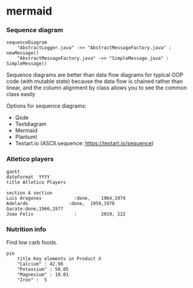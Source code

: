 # mermaid

### Sequence diagram

```mermaid
sequenceDiagram
    "AbstractLogger.java" ->> "AbstractMessageFactory.java" : newMessage()
    "AbstractMessageFactory.java" ->> "SimpleMessage.java" : SimpleMessage()
```

Sequence diagrams are better than data flow diagrams for typical OOP code (with mutable state) because the data flow is chained rather than linear, and the column alignment by class allows you to see the common class easily

Options for sequence diagrams:
* Qsde
* Textdiagram
* Mermaid
* Plantuml
* Textart.io (ASCII.sequence: https://textart.io/sequence)




### Atletico players
```mermaid
gantt
dateFormat  YYYY
title Atletico Players

section A section
Luis Aragones            :done,    1964,1974
Adelardo               :done,  1959,1976
Garate:done,1966,1977
Joao Felix               :         2019, 222
```

### Nutrition info
Find low carb foods.

```mermaid
pie
    title Key elements in Product X
    "Calcium" : 42.96
    "Potassium" : 50.05
    "Magnesium" : 10.01
    "Iron" :  5
```
